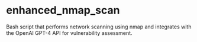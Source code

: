 # enhanced_nmap_scan
Bash script that performs network scanning using nmap and integrates with the OpenAI GPT-4 API for vulnerability assessment.
